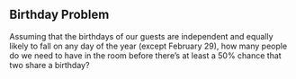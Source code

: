 ## Birthday Problem 

Assuming that the birthdays of our guests are independent and equally likely to fall on any day of the year (except February 29), how many people do we need to have in the room before there’s at least a 50% chance that two share a birthday?



